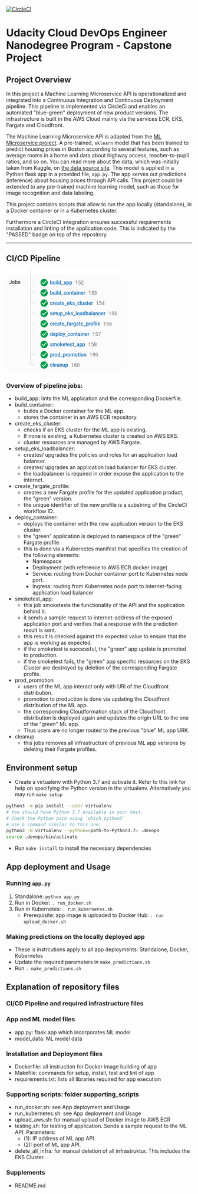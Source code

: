 [![CircleCI](https://circleci.com/gh/bofflord/cloud_devops_capstone/tree/master.svg?style=svg)](https://circleci.com/gh/bofflord/cloud_devops_capstone/tree/master)

# Udacity Cloud DevOps Engineer Nanodegree Program - Capstone Project #

## Project Overview

In this project a Machine Learning Microservice API is operationalized and integrated into a Continuous Integration and Continuous Deployment pipeline. This pipeline is implemented via CircleCi and enables an automated "blue-green" deployment of new product versions. The infrastructure is built in the AWS Cloud mainly via the services ECR, EKS, Fargate and Cloudfront.

The Machine Learning Microservice API is adapted from the [ML Microservice project](https://github.com/bofflord/ml-microservice-kubernetes).
A pre-trained, `sklearn` model that has been trained to predict housing prices in Boston according to several features, such as average rooms in a home and data about highway access, teacher-to-pupil ratios, and so on. You can read more about the data, which was initially taken from Kaggle, on [the data source site](https://www.kaggle.com/c/boston-housing). This model is applied in a Python flask app in a provided file, `app.py`. The app serves out predictions (inference) about housing prices through API calls. This project could be extended to any pre-trained machine learning model, such as those for image recognition and data labeling.

This project contains scripts that allow to run the app locally (standalone), in a Docker container or in a Kubernetes cluster. 

Furthermore a CircleCI integration ensures successful requirements installation and linting of the application code. This is indicated by the "PASSED" badge on top of the repository.

---
## CI/CD Pipeline
![Alt text](/screenshots/2022-01-27_18_02_17-cloud_devops_capstone_workflow2.png?raw=true "CI/CD Pipeline of ML APP project - compact view")
### Overview of pipeline jobs:
- build_app: lints the ML application and the corresponding Dockerfile.
- build_container: 
    - builds a Docker container for the ML app. 
    - stores the container in an AWS ECR repository.
- create_eks_cluster:
    - checks if an EKS cluster for the ML app is existing.
    - If none is existing, a Kubernetes cluster is created on AWS EKS.
    - cluster resources are managed by AWS Fargate.
- setup_eks_loadbalancer:
    - creates/ upgrades the policies and roles for an application load balancer.
    - creates/ upgrades an application load balancer for EKS cluster.
    - the loadbalancer is required in order expose the application to the internet.
- create_fargate_profile:
    - creates a new Fargate profile for the updated application product, the "green" version.
    - the unique identifier of the new profile is a substring of the CircleCI workflow ID.
- deploy_container:
    - deploys the container with the new application version to the EKS cluster.
    - the "green" application is deployed to namespace of the "green" Fargate profile.
    - this is done via a Kubernetes manifest that specifies the creation of the following elements:
        - Namespace
        - Deployment (with reference to AWS ECR docker image)
        - Service: routing from Docker container port to Kubernetes node port.
        - Ingress: routing from Kubernetes node port to internet-facing application load balancer
- smoketest_app:
    - this job smoketests the functionality of the API and the application behind it.
    - it sends a sample request to internet-address of the exposed application port and verifies that a response with the prediction result is sent.
    - this result is checked against the expected value to ensure that the app is working as expected.
    - if the smoketest is successful, the "green" app update is promoted to production.
    - if the smoketest fails, the "green" app specific resources on the EKS Cluster are destroyed by deletion of the corresponding Fargate profile.
- prod_promotion
    - users of the ML app interact only with URl of the Cloudfront distribution.
    - promotion to production is done via updating the Cloudfront distribution of the ML app.
    - the corresponding Cloudformation stack of the Cloudfront distribution is deployed again and updates the origin URL to the one of the "green" ML app.
    - Thus users are no longer routed to the previous "blue" ML app URK.
- cleanup
    - this jobs removes all infrastructure of previous ML app versions by deleting their Fargate profiles.

## Environment setup

* Create a virtualenv with Python 3.7 and activate it. Refer to this link for help on specifying the Python version in the virtualenv. Alternatively you may run `make setup`
```bash
python3 -m pip install --user virtualenv
# You should have Python 3.7 available in your host. 
# Check the Python path using `which python3`
# Use a command similar to this one:
python3 -m virtualenv --python=<path-to-Python3.7> .devops
source .devops/bin/activate
```
* Run `make install` to install the necessary dependencies

## App deployment and Usage

### Running `app.py`

1. Standalone:  `python app.py`
2. Run in Docker:  `. run_docker.sh`
3. Run in Kubernetes:  `. run_kubernetes.sh`
    - Prerequisite: app image is uploaded to Docker Hub: `. run upload_docker.sh`

### Making predictions on the locally deployed app

* These is instrcutions apply to all app deployments: Standalone, Docker, Kubernetes
* Update the required parameters in `make_predictions.sh`
* Run `. make_predictions.sh`

## Explanation of repository files

### CI/CD Pipeline and required infrastructure files


### App and ML model files
* app.py: flask app which incorporates ML model
* model_data: ML model data

### Installation and Deployment files
* Dockerfile: all instruction for Docker image building of app
* Makefile: commands for setup, install, test and lint of app
* requirements.txt: lists all libraries required for app execution

### Supporting scripts: folder supporting_scripts
* run_docker.sh: see App deployment and Usage
* run_kubernetes.sh: see App deployment and Usage
* upload_aws.sh: for manual upload of Docker image to AWS ECR
* testing.sh: for testing of application. Sends a sample request to the ML API. Parameters:
    * (1): IP address of ML app API.
    * (2): port of ML app API.
* delete_all_infra: for manual deletion of all infrastruktur. This includes the EKS Cluster.

### Supplements
* README.md